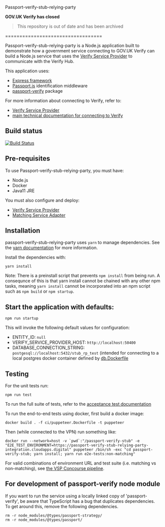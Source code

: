Passport-verify-stub-relying-party

**GOV.UK Verify has closed**
>
>This repository is out of date and has been archived

==================================

Passport-verify-stub-relying-party is a Node.js application built to demonstrate how a government service connecting to GOV.UK Verify can build a Node.js service that uses the [Verify Service Provider](https://github.com/alphagov/verify-service-provider) to communicate with the Verify Hub. 

This application uses:
* [Express framework](https://expressjs.com/) 
* [Passport.js](https://www.npmjs.com/package/passport) identification middleware
* [passport-verify](https://github.com/alphagov/passport-verify) package

For more information about connecting to Verify, refer to:

* [Verify Service Provider](https://github.com/alphagov/verify-service-provider)
* [main technical documentation for connecting to Verify](http://alphagov.github.io/rp-onboarding-tech-docs/index.html)

Build status
------------
[![Build Status](https://travis-ci.org/alphagov/passport-verify-stub-relying-party.svg?branch=master)](https://travis-ci.org/alphagov/passport-verify-stub-relying-party)

Pre-requisites
--------------
To use Passport-verify-stub-relying-party, you must have:

* Node.js
* Docker
* Java11 JRE 

You must also configure and deploy:

* [Verify Service Provider](https://github.com/alphagov/verify-service-provider)
* [Matching Service Adapter](http://alphagov.github.io/rp-onboarding-tech-docs/pages/msa/msa.html)

Installation
------------

passport-verify-stub-relying-party uses `yarn` to manage dependencies. See the [yarn documentation](https://yarnpkg.com/en/) for more information. 

Install the dependencies with:

```
yarn install
```

Note: There is a preinstall script that prevents `npm install` from being run.  A consequnce of this is that yarn install cannot be chained with any other npm tasks, meaning `yarn install` cannot be incorporated into an npm script such as `npm build` or `npm startup`.


Start the application with defaults:
------------------------------------

```
npm run startup
```

This will invoke the following default values for configuration:

* ENTITY_ID: `null`
* VERIFY_SERVICE_PROVIDER_HOST: `http://localhost:50400`
* DATABASE_CONNECTION_STRING: `postgesql://localhost:5432/stub_rp_test` (intended for connecting to a local postgres docker container defined by [db.Dockerfile](db.DockerFile)

Testing
-------

For the unit tests run:
```
npm run test
```

To run the full suite of tests, refer to the [acceptance test documentation](/docs/development/Running_Acceptance_Tests.md)

To run the end-to-end tests using docker, first build a docker image:

```
docker build . -f ci/puppeteer.Dockerfile -t puppeteer
```

Then (while connected to the VPN) run something like:

```
docker run --network=host -v `pwd`:"/passport-verify-stub" -e "E2E_TEST_ENVIRONMENT=https://passport-verify-stub-relying-party-integration.cloudapps.digital" puppeteer /bin/sh -exc "cd passport-verify-stub; yarn install; yarn run e2e-tests:non-matching"
```

For valid combinations of environment URL and test suite (i.e. matching vs non-matching), see [the VSP Concourse pipeline](https://github.com/alphagov/verify-terraform/blob/master/environments/tools/platform/files/pipelines/verify-service-provider.yml).

For development of passport-verify node module
----------------------------------------------
If you want to run the service using a locally linked copy of 'passport-verify', be aware that TypeScript has a bug that duplicates dependencies. To get around this,  remove the following dependencies.

```
rm -r node_modules/@types/passport-strategy/
rm -r node_modules/@types/passport/
```
